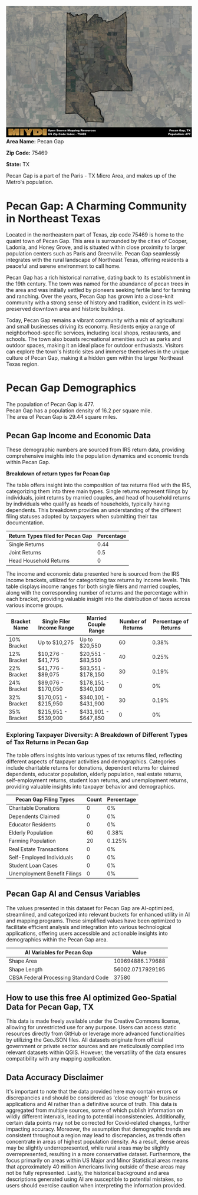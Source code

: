 ![Image Alt Text](../_images/75469.png)
**Area Name:** Pecan Gap

**Zip Code:** 75469

**State:** TX

Pecan Gap is a part of the Paris - TX Micro Area, and makes up  of the Metro's population.  

# Pecan Gap: A Charming Community in Northeast Texas  

Located in the northeastern part of Texas, zip code 75469 is home to the quaint town of Pecan Gap. This area is surrounded by the cities of Cooper, Ladonia, and Honey Grove, and is situated within close proximity to larger population centers such as Paris and Greenville. Pecan Gap seamlessly integrates with the rural landscape of Northeast Texas, offering residents a peaceful and serene environment to call home.

Pecan Gap has a rich historical narrative, dating back to its establishment in the 19th century. The town was named for the abundance of pecan trees in the area and was initially settled by pioneers seeking fertile land for farming and ranching. Over the years, Pecan Gap has grown into a close-knit community with a strong sense of history and tradition, evident in its well-preserved downtown area and historic buildings.

Today, Pecan Gap remains a vibrant community with a mix of agricultural and small businesses driving its economy. Residents enjoy a range of neighborhood-specific services, including local shops, restaurants, and schools. The town also boasts recreational amenities such as parks and outdoor spaces, making it an ideal place for outdoor enthusiasts. Visitors can explore the town's historic sites and immerse themselves in the unique culture of Pecan Gap, making it a hidden gem within the larger Northeast Texas region.

# Pecan Gap Demographics

The population of Pecan Gap is 477.  
Pecan Gap has a population density of 16.2 per square mile.  
The area of Pecan Gap is 29.44 square miles.  

## Pecan Gap Income and Economic Data

These demographic numbers are sourced from IRS return data, providing comprehensive insights into the population dynamics and economic trends within Pecan Gap.

**Breakdown of return types for Pecan Gap**

The table offers insight into the composition of tax returns filed with the IRS, categorizing them into three main types. Single returns represent filings by individuals, joint returns by married couples, and head of household returns by individuals who qualify as heads of households, typically having dependents. This breakdown provides an understanding of the different filing statuses adopted by taxpayers when submitting their tax documentation.

| Return Types filed for Pecan Gap                              | Percentage          |
|----------------------------------------------------------|---------------------|
| Single Returns                                            | 0.44 |
| Joint Returns                                             | 0.5 |
| Head Household Returns                                    | 0 |

The income and economic data presented here is sourced from the IRS income brackets, utilized for categorizing tax returns by income levels. This table displays income ranges for both single filers and married couples, along with the corresponding number of returns and the percentage within each bracket, providing valuable insight into the distribution of taxes across various income groups.

| Bracket Name       | Single Filer Income Range | Married Couple Range | Number of Returns | Percentage of Returns |
|--------------------|----------------------------|----------------------|-------------------|-----------------------|
| 10% Bracket        | Up to $10,275              | Up to $20,550        | 60 | 0.38% |
| 12% Bracket        | $10,276 - $41,775          | $20,551 - $83,550    | 40 | 0.25% |
| 22% Bracket        | $41,776 - $89,075          | $83,551 - $178,150   | 30 | 0.19% |
| 24% Bracket        | $89,076 - $170,050         | $178,151 - $340,100  | 0 | 0% |
| 32% Bracket        | $170,051 - $215,950        | $340,101 - $431,900  | 30 | 0.19% |
| 35% Bracket        | $215,951 - $539,900        | $431,901 - $647,850  | 0 | 0% |

### Exploring Taxpayer Diversity: A Breakdown of Different Types of Tax Returns in Pecan Gap

The table offers insights into various types of tax returns filed, reflecting different aspects of taxpayer activities and demographics. Categories include charitable returns for donations, dependent returns for claimed dependents, educator population, elderly population, real estate returns, self-employment returns, student loan returns, and unemployment returns, providing valuable insights into taxpayer behavior and demographics.

| Pecan Gap Filing Types                    | Count | Percentage |
|--------------------------------------|-------|------------|
| Charitable Donations                 | 0 | 0% |
| Dependents Claimed                   | 0 | 0% |
| Educator Residents                   | 0 | 0% |
| Elderly Population                   | 60 | 0.38% |
| Farming Population                   | 20 | 0.125% |
| Real Estate Transactions             | 0 | 0% |
| Self-Employed Individuals            | 0 | 0% |
| Student Loan Cases                   | 0 | 0% |
| Unemployment Benefit Filings         | 0 | 0% |

## Pecan Gap AI and Census Variables

The values presented in this dataset for Pecan Gap are AI-optimized, streamlined, and categorized into relevant buckets for enhanced utility in AI and mapping programs. These simplified values have been optimized to facilitate efficient analysis and integration into various technological applications, offering users accessible and actionable insights into demographics within the Pecan Gap area.

| AI Variables for Pecan Gap | Value |
|-------------|-------|
| Shape Area | 109694886.179688 |
| Shape Length | 56002.0717929195 |
| CBSA Federal Processing Standard Code | 37580 |

## How to use this free AI optimized Geo-Spatial Data for Pecan Gap, TX

This data is made freely available under the Creative Commons license, allowing for unrestricted use for any purpose. Users can access static resources directly from GitHub or leverage more advanced functionalities by utilizing the GeoJSON files. All datasets originate from official government or private sector sources and are meticulously compiled into relevant datasets within QGIS. However, the versatility of the data ensures compatibility with any mapping application.

## Data Accuracy Disclaimer
It's important to note that the data provided here may contain errors or discrepancies and should be considered as 'close enough' for business applications and AI rather than a definitive source of truth. This data is aggregated from multiple sources, some of which publish information on wildly different intervals, leading to potential inconsistencies. Additionally, certain data points may not be corrected for Covid-related changes, further impacting accuracy. Moreover, the assumption that demographic trends are consistent throughout a region may lead to discrepancies, as trends often concentrate in areas of highest population density. As a result, dense areas may be slightly underrepresented, while rural areas may be slightly overrepresented, resulting in a more conservative dataset. Furthermore, the focus primarily on areas within US Major and Minor Statistical areas means that approximately 40 million Americans living outside of these areas may not be fully represented. Lastly, the historical background and area descriptions generated using AI are susceptible to potential mistakes, so users should exercise caution when interpreting the information provided.
